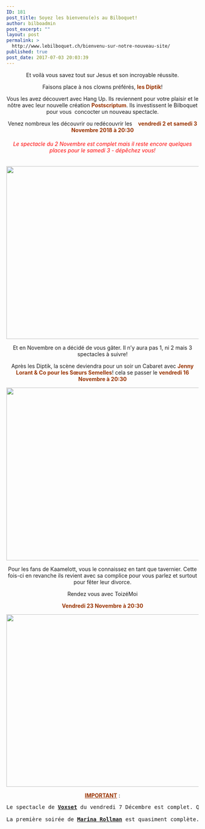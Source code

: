 ```yaml
---
ID: 181
post_title: Soyez les bienvenu(e)s au Bilboquet!
author: bilboadmin
post_excerpt: ""
layout: post
permalink: >
  http://www.lebilboquet.ch/bienvenu-sur-notre-nouveau-site/
published: true
post_date: 2017-07-03 20:03:39
---
```

<p style="text-align: center;">Et voilà vous savez tout sur Jesus et son incroyable réussite.</p>
<p style="text-align: center;">Faisons place à nos clowns préférés, <strong><span style="color: #993300;">les Diptik</span></strong>!</p>
<p style="text-align: center;">Vous les avez découvert avec Hang Up. Ils reviennent pour votre plaisir et le nôtre avec leur nouvelle création <span style="color: #993300;"><b>Postscriptum</b></span>. Ils investissent le Bilboquet pour vous  concocter un nouveau spectacle.</p>
<p style="text-align: center;">Venez nombreux les découvrir ou redécouvrir les    <span style="color: #993300;"><b>vendredi 2 et samedi 3 Novembre 2018 à 20:30</b></span></p>

<h6 style="text-align: center;"><span style="color: #ff0000;">Le spectacle du 2 Novembre est complet mais il reste encore quelques places pour le samedi 3 - dépêchez vous!</span></h6>
<p style="text-align: center;"><img class="aligncenter wp-image-1067 size-full" src="http://www.lebilboquet.ch/wp-content/uploads/2018/06/Page4-1.jpg" alt="" width="1279" height="452" /></p>
<p style="text-align: center;">Et en Novembre on a décidé de vous gâter. Il n’y aura pas 1, ni 2 mais 3 spectacles à suivre!</p>
<p style="text-align: center;">Après les Diptik, la scène deviendra pour un soir un Cabaret avec <span style="color: #993300;"><b>Jenny Lorant &amp; Co pour les Sœurs Semelles</b></span>! cela se passer le <span style="color: #993300;"><b>vendredi 16 Novembre à 20:30</b></span></p>
<p style="text-align: center;"><img class="aligncenter wp-image-1068 size-full" src="http://www.lebilboquet.ch/wp-content/uploads/2018/06/Page5-1.jpg" alt="" width="1279" height="452" /></p>
<p style="text-align: center;">Pour les fans de Kaamelott, vous le connaissez en tant que tavernier. Cette fois-ci en revanche ils revient avec sa complice pour vous parlez et surtout pour fêter leur divorce.</p>
<p style="text-align: center;">Rendez vous avec ToizéMoi</p>
<p style="text-align: center;"><span style="color: #993300;"><b>Vendredi 23 Novembre à 20:30</b></span></p>
<img class="aligncenter wp-image-1069 size-full" src="http://www.lebilboquet.ch/wp-content/uploads/2018/06/Page6-1.jpg" alt="" width="1279" height="451" />
<p style="text-align: center;"><span style="color: #993300;"><b><u>IMPORTANT</u></b></span> :</p>

<pre>Le spectacle de <b><u>Voxset</u></b> du vendredi 7 Décembre est complet. Qu’a cela ne tienne, nous vous proposons une <b><u>soirée supplémentaire, le samedi 8 Décembre à 21:00</u></b>.

La première soirée de <b><u>Marina Rollman</u></b> est quasiment complète. Comme pour Voxset, votre Bilbouet vous propose une soirée supplémentaire <b><u>le samedi 16 Mars 2018 à 20:30</u></b>.</pre>
&nbsp;